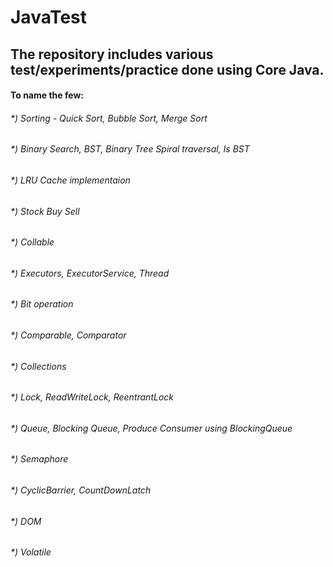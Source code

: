 # JavaTest
## The repository includes various test/experiments/practice done using Core Java. 
#### To name the few:
###### *) Sorting - Quick Sort, Bubble Sort, Merge Sort
###### *) Binary Search, BST, Binary Tree Spiral traversal, Is BST
###### *) LRU Cache implementaion
###### *) Stock Buy Sell
###### *) Collable
###### *) Executors, ExecutorService, Thread
###### *) Bit operation
###### *) Comparable, Comparator
###### *) Collections
###### *) Lock, ReadWriteLock, ReentrantLock
###### *) Queue, Blocking Queue, Produce Consumer using BlockingQueue
###### *) Semaphore
###### *) CyclicBarrier, CountDownLatch
###### *) DOM
###### *) Volatile
